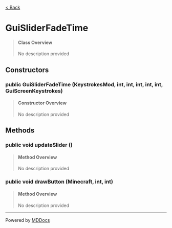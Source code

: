 [< Back](README.md)
# GuiSliderFadeTime #
>#### Class Overview ####
>No description provided
## Constructors ##
### public GuiSliderFadeTime (KeystrokesMod, int, int, int, int, int, GuiScreenKeystrokes) ###
>#### Constructor Overview ####
>No description provided
>
## Methods ##
### public void updateSlider () ###
>#### Method Overview ####
>No description provided
>
### public void drawButton (Minecraft, int, int) ###
>#### Method Overview ####
>No description provided
>

---
Powered by [MDDocs](https://github.com/VRCube/MDDocs)